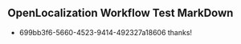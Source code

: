 ## OpenLocalization Workflow Test MarkDown

* 699bb3f6-5660-4523-9414-492327a18606 
thanks!



<!--HONumber=Jan16_HO4-->
